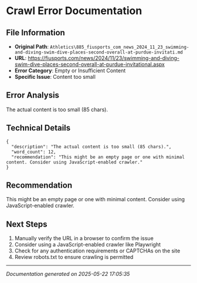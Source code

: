 # Crawl Error Documentation

## File Information
- **Original Path**: `Athletics\885_fiusports_com_news_2024_11_23_swimming-and-diving-swim-dive-places-second-overall-at-purdue-invitati.md`
- **URL**: https://fiusports.com/news/2024/11/23/swimming-and-diving-swim-dive-places-second-overall-at-purdue-invitational.aspx
- **Error Category**: Empty or Insufficient Content
- **Specific Issue**: Content too small

## Error Analysis
The actual content is too small (85 chars).

## Technical Details
```
{
  "description": "The actual content is too small (85 chars).",
  "word_count": 12,
  "recommendation": "This might be an empty page or one with minimal content. Consider using JavaScript-enabled crawler."
}
```

## Recommendation
This might be an empty page or one with minimal content. Consider using JavaScript-enabled crawler.

## Next Steps
1. Manually verify the URL in a browser to confirm the issue
2. Consider using a JavaScript-enabled crawler like Playwright
3. Check for any authentication requirements or CAPTCHAs on the site
4. Review robots.txt to ensure crawling is permitted

---
*Documentation generated on 2025-05-22 17:05:35*
